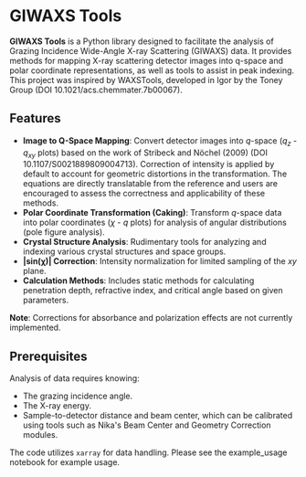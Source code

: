 # GIWAXS Tools

**GIWAXS Tools** is a Python library designed to facilitate the analysis of Grazing Incidence Wide-Angle X-ray Scattering (GIWAXS) data. It provides methods for mapping X-ray scattering detector images into q-space and polar coordinate representations, as well as tools to assist in peak indexing. This project was inspired by WAXSTools, developed in Igor by the Toney Group (DOI 10.1021/acs.chemmater.7b00067). 

## Features

- **Image to Q-Space Mapping**: Convert detector images into $q$-space ($q_{z}$ - $q_{xy}$ plots) based on the work of Stribeck and Nöchel (2009) (DOI 10.1107/S0021889809004713). Correction of intensity is applied by default to account for geometric distortions in the transformation. The equations are directly translatable from the reference and users are encouraged to assess the correctness and applicability of these methods. 
- **Polar Coordinate Transformation (Caking)**: Transform $q$-space data into polar coordinates ($χ$ - $q$ plots) for analysis of angular distributions (pole figure analysis).
- **Crystal Structure Analysis**: Rudimentary tools for analyzing and indexing various crystal structures and space groups.
- **|sin(χ)| Correction**: Intensity normalization for limited sampling of the $xy$ plane.
- **Calculation Methods**: Includes static methods for calculating penetration depth, refractive index, and critical angle based on given parameters.

**Note**: Corrections for absorbance and polarization effects are not currently implemented.

## Prerequisites

Analysis of data requires knowing:
- The grazing incidence angle.
- The X-ray energy.
- Sample-to-detector distance and beam center, which can be calibrated using tools such as Nika's Beam Center and Geometry Correction modules.

The code utilizes `xarray` for data handling. Please see the example_usage notebook for example usage.
